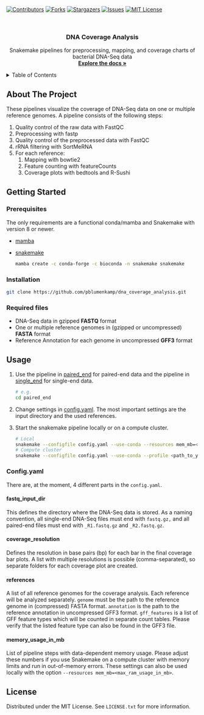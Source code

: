 [![Contributors][contributors-shield]][contributors-url]
[![Forks][forks-shield]][forks-url]
[![Stargazers][stars-shield]][stars-url]
[![Issues][issues-shield]][issues-url]
[![MIT License][license-shield]][license-url]



<br />
<div align="center">
  
  <h3 align="center">DNA Coverage Analysis</h3>

  <p align="center">
    Snakemake pipelines for preprocessing, mapping, and coverage charts of bacterial DNA-Seq data
    <br />
    <a href="https://github.com/pblumenkamp/dna_coverage_analysis"><strong>Explore the docs »</strong></a>
  </p>
</div>



<!-- TABLE OF CONTENTS -->
<details>
  <summary>Table of Contents</summary>
  <ol>
    <li>
      <a href="#about-the-project">About The Project</a>
    </li>
    <li>
      <a href="#getting-started">Getting Started</a>
      <ul>
        <li><a href="#prerequisites">Prerequisites</a></li>
        <li><a href="#installation">Installation</a></li>
      </ul>
    </li>
    <li><a href="#usage">Usage</a></li>
  </ol>
</details>



<!-- ABOUT THE PROJECT -->
## About The Project

These pipelines visualize the coverage of DNA-Seq data on one or multiple reference genomes. A pipeline consists of the following steps:
1. Quality control of the raw data with FastQC
2. Preprocessing with fastp
3. Quality control of the preprocessed data with FastQC
4. rRNA filtering with SortMeRNA
5. For each reference:
    1. Mapping with bowtie2
    2. Feature counting with featureCounts
    3. Coverage plots with bedtools and R-Sushi


## Getting Started

### Prerequisites

The only requirements are a functional conda/mamba and Snakemake with version 8 or newer.
* [mamba](https://github.com/conda-forge/miniforge)

* [snakemake](https://snakemake.readthedocs.io/en/stable/getting_started/installation.html)
  ```sh
  mamba create -c conda-forge -c bioconda -n snakemake snakemake
  ```

### Installation

   ```sh
   git clone https://github.com/pblumenkamp/dna_coverage_analysis.git
   ```

### Required files
* DNA-Seq data in gzipped **FASTQ** format
* One or multiple reference genomes in (gzipped or uncompressed) **FASTA** format
* Reference Annotation for each genome in uncompressed **GFF3** format

## Usage

1. Use the pipeline in [paired_end](paired_end) for paired-end data and the pipeline in [single_end](single_end) for single-end data.
   ```sh
   # e.g.
   cd paired_end
   ```

2. Change settings in [config.yaml](paired_end/config.yaml). The most important settings are the input directory and the used references.
   
3. Start the snakemake pipeline locally or on a compute cluster.
   ```sh
   # Local
   snakemake --configfile config.yaml --use-conda --resources mem_mb=<max_ram_usage_in_mb>
   # Compute cluster 
   snakemake --configfile config.yaml --use-conda --profile <path_to_your_cluster_profile>/cluster_profile
   ```

### Config.yaml
There are, at the moment, 4 different parts in the `config.yaml`.
#### fastq_input_dir
This defines the directory where the DNA-Seq data is stored. As a naming convention, all single-end DNA-Seq files must end with `fastq.gz,` and all paired-end files must end with `_R1.fastq.gz` and `_R2.fastq.gz`.
#### coverage_resolution
Defines the resolution in base pairs (bp) for each bar in the final coverage bar plots. A list with multiple resolutions is possible (comma-separated), so separate folders for each coverage plot are created.
#### references
A list of all reference genomes for the coverage analysis. Each reference will be analyzed separately. `genome` must be the path to the reference genome in (compressed) FASTA format. `annotation` is the path to the reference annotation in uncompressed GFF3 format. `gff_features` is a list of GFF feature types which will be counted in separate count tables. Please verify that the listed feature type can also be found in the GFF3 file.
#### memory_usage_in_mb
List of pipeline steps with data-dependent memory usage. Please adjust these numbers if you use Snakemake on a compute cluster with memory limits and run in out-of-memory errors. These settings can also be used locally with the option `--resources mem_mb=<max_ram_usage_in_mb>`.


## License

Distributed under the MIT License. See `LICENSE.txt` for more information.



<!-- MARKDOWN LINKS & IMAGES -->
<!-- https://www.markdownguide.org/basic-syntax/#reference-style-links -->
[contributors-shield]: https://img.shields.io/github/contributors/pblumenkamp/dna_coverage_analysis.svg?style=for-the-badge
[contributors-url]: https://github.com/pblumenkamp/dna_coverage_analysis/graphs/contributors
[forks-shield]: https://img.shields.io/github/forks/pblumenkamp/dna_coverage_analysis.svg?style=for-the-badge
[forks-url]: https://github.com/pblumenkamp/dna_coverage_analysis/network/members
[stars-shield]: https://img.shields.io/github/stars/pblumenkamp/dna_coverage_analysis.svg?style=for-the-badge
[stars-url]: https://github.com/pblumenkamp/dna_coverage_analysis/stargazers
[issues-shield]: https://img.shields.io/github/issues/pblumenkamp/dna_coverage_analysis.svg?style=for-the-badge
[issues-url]: https://github.com/pblumenkamp/dna_coverage_analysis/issues
[license-shield]: https://img.shields.io/github/license/pblumenkamp/dna_coverage_analysis.svg?style=for-the-badge
[license-url]: https://github.com/pblumenkamp/dna_coverage_analysis/blob/master/LICENSE.txt
